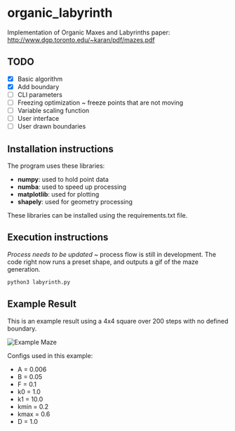 # organic_labyrinth

Implementation of Organic Maxes and Labyrinths paper: http://www.dgp.toronto.edu/~karan/pdf/mazes.pdf

## TODO
 - [x] Basic algorithm
 - [x] Add boundary
 - [ ] CLI parameters
 - [ ] Freezing optimization ~ freeze points that are not moving
 - [ ] Variable scaling function
 - [ ] User interface
 - [ ] User drawn boundaries

## Installation instructions

The program uses these libraries:
 - **numpy**: used to hold point data
 - **numba**: used to speed up processing
 - **matplotlib**: used for plotting
 - **shapely**: used for geometry processing

These libraries can be installed using the requirements.txt file.

## Execution instructions

*Process needs to be updated* ~ process flow is still in development. The code right now runs a preset shape, and outputs a gif of the maze generation.

```bash
python3 labyrinth.py
```

## Example Result

This is an example result using a 4x4 square over 200 steps with no defined boundary.

![Example Maze](https://github.com/ejbosia/organic_labyrinth/blob/9b5d646c14125f91bcd34b21adcc086279715d94/test2.gif)

Configs used in this example:
- A = 0.006
- B = 0.05
- F = 0.1
- k0 = 1.0 
- k1 = 10.0
- kmin = 0.2
- kmax = 0.6
- D = 1.0
